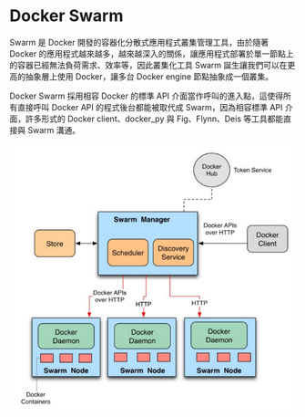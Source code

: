 # Docker Swarm
Swarm 是 Docker 開發的容器化分散式應用程式叢集管理工具，由於隨著 Docker 的應用程式越來越多，越來越深入的關係，讓應用程式部署於單一節點上的容器已經無法負荷需求、效率等，因此叢集化工具 Swarm 誕生讓我們可以在更高的抽象層上使用 Docker，讓多台 Docker engine 節點抽象成一個叢集。

Docker Swarm 採用相容 Docker 的標準 API 介面當作呼叫的進入點，這使得所有直接呼叫 Docker API 的程式後台都能被取代成 Swarm，因為相容標準 API 介面，許多形式的 Docker client、docker_py 與 Fig、Flynn、Deis 等工具都能直接與 Swarm 溝通。

![](images/docker-swarm-arch.png)
